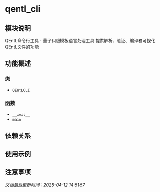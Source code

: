 # qentl_cli

## 模块说明
QEntL命令行工具 - 量子纠缠模板语言处理工具
提供解析、验证、编译和可视化QEntL文件的功能

## 功能概述

### 类

- `QEntLCLI`

### 函数

- `__init__`
- `main`

## 依赖关系

## 使用示例

## 注意事项

*文档最后更新时间：2025-04-12 14:51:57*